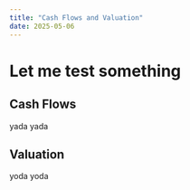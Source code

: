 ```yaml
---
title: "Cash Flows and Valuation"
date: 2025-05-06
---
```



# Let me test something

## Cash Flows
yada yada

## Valuation
yoda yoda

